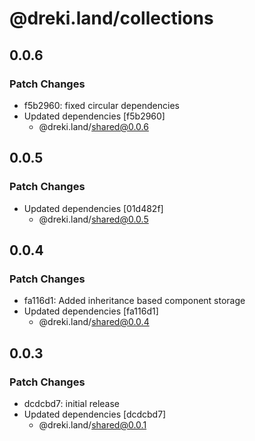 # @dreki.land/collections

## 0.0.6

### Patch Changes

- f5b2960: fixed circular dependencies
- Updated dependencies [f5b2960]
  - @dreki.land/shared@0.0.6

## 0.0.5

### Patch Changes

- Updated dependencies [01d482f]
  - @dreki.land/shared@0.0.5

## 0.0.4

### Patch Changes

- fa116d1: Added inheritance based component storage
- Updated dependencies [fa116d1]
  - @dreki.land/shared@0.0.4

## 0.0.3

### Patch Changes

- dcdcbd7: initial release
- Updated dependencies [dcdcbd7]
  - @dreki.land/shared@0.0.1
